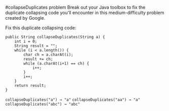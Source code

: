 #collapseDuplicates problem
Break out your Java toolbox to fix the duplicate collapsing code you'll encounter in this medium-difficulty problem created by Google.

Fix this duplicate collapsing code:

``` 
public String collapseDuplicates(String a) { 
    int i = 0; 
    String result = ""; 
    while (i < a.length()) { 
        char ch = a.charAt(i); 
        result += ch; 
        while (a.charAt(i+1) == ch) { 
            i++; 
        } 
        i++; 
    } 
    return result; 
}
```


`collapseDuplicates("a") → "a"`
`collapseDuplicates("aa") → "a"`
`collapseDuplicates("abc") → "abc"`
